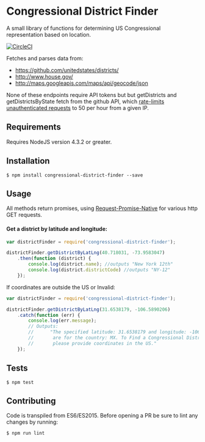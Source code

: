 # Congressional District Finder 
A small library of functions for determining US Congressional representation based on location.

[![CircleCI](https://circleci.com/gh/chrisdevwords/congressional-district-finder/tree/master.svg?style=svg)](https://circleci.com/gh/chrisdevwords/congressional-district-finder/tree/master)

Fetches and parses data from:
- https://github.com/unitedstates/districts/
- http://www.house.gov/
- http://maps.googleapis.com/maps/api/geocode/json

None of these endpoints require API tokens but but getDistricts and getDistrictsByState fetch from the github API, which [rate-limits unauthenticated requests](https://developer.github.com/v3/rate_limit/) to 50 per hour from a given IP. 

## Requirements
Requires NodeJS version 4.3.2 or greater. 

## Installation
```
$ npm install congressional-district-finder --save
```

## Usage 

All methods return promises, using [Request-Promise-Native](https://www.npmjs.com/package/request-promise-native) for various http GET requests.

#### Get a district by latitude and longitude:
```js
var districtFinder = require('congressional-district-finder');

districtFinder.getDistrictByLatLng(40.718031, -73.9583047)
    .then(function (district) {
        console.log(district.name); //outputs "New York 12th"
        console.log(district.districtCode) //outputs "NY-12"
    });
```
If coordinates are outside the US or Invalid:
```js
var districtFinder = require('congressional-district-finder');

districtFinder.getDistrictByLatLng(31.6538179, -106.5890206)
    .catch(function (err) {
        console.log(err.message);
        // Outputs:
        //      "The specified latitude: 31.6538179 and longitude: -106.5890206 
        //       are for the country: MX. To Find a Congressional District, 
        //       please provide coordinates in the US."
    });
```

## Tests
```
$ npm test
```

## Contributing 
Code is transpiled from ES6/ES2015. Before opening a PR be sure to lint any changes by running:
```
$ npm run lint
```
